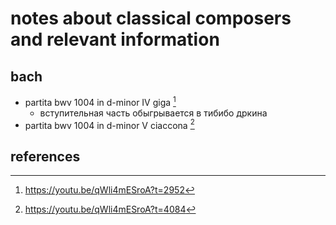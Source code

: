 # notes about classical composers and relevant information

## bach

- partita bwv 1004 in d-minor IV giga [^1]
  - вступительная часть обыгрывается в тибибо дркина
- partita bwv 1004 in d-minor V ciaccona [^2]


## references

[^1]: https://youtu.be/qWli4mESroA?t=2952
[^2]: https://youtu.be/qWli4mESroA?t=4084